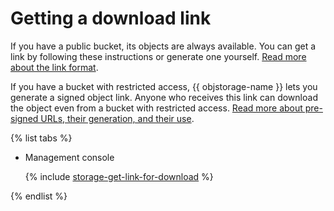 # Getting a download link

If you have a public bucket, its objects are always available. You can get a link by following these instructions or generate one yourself. [Read more about the link format](../../concepts/object.md#object-url).

If you have a bucket with restricted access, {{ objstorage-name }} lets you generate a signed object link. Anyone who receives this link can download the object even from a bucket with restricted access. [Read more about pre-signed URLs, their generation, and their use](../../concepts/pre-signed-urls.md).

{% list tabs %}

- Management console

  {% include [storage-get-link-for-download](../../_includes_service/storage-get-link-for-download.md) %}

{% endlist %}
